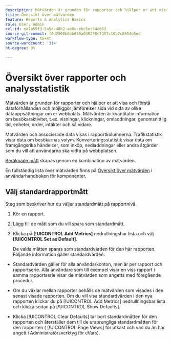 ```yaml
---
description: Mätvärden är grunden för rapporter och hjälper er att visa och förstå dataförhållanden och möjliggör jämförelser sida vid sida av olika datauppsättningar om er webbplats. Mätvärden är kvantitativ information om besökaraktivitet, t.ex. visningar, klickningar, omladdningar, genomsnittlig tid, enheter, order, intäkter och så vidare.
title: Översikt över mätvärden
feature: Reports & Analytics Basics
role: User, Admin
exl-id: ea7a59f3-5a5e-48b2-ae0c-ebc5ec34cd63
source-git-commit: f0d2508b64b835a030258c7437c10b7c8654b5ed
workflow-type: tm+mt
source-wordcount: '314'
ht-degree: 0%

---
```


# Översikt över rapporter och analysstatistik

Mätvärden är grunden för rapporter och hjälper er att visa och förstå dataförhållanden och möjliggör jämförelser sida vid sida av olika datauppsättningar om er webbplats. Mätvärden är kvantitativ information om besökaraktivitet, t.ex. visningar, klickningar, omladdningar, genomsnittlig tid, enheter, order, intäkter och så vidare.

Mätvärden och associerade data visas i rapportkolumnerna. Trafikstatistik visar data om besökarnas volym. Konverteringsstatistik visar data om framgångsrika händelser, som inköp, nedladdningar eller andra åtgärder som du vill att användarna ska vidta på webbplatsen.

[Beräknade mått](/help/components/c-calcmetrics/cm-overview.md) skapas genom en kombination av mätvärden.

En fullständig lista över mätvärden finns på [Översikt över mätvärden](/help/components/metrics/overview.md) i användarhandboken för komponenter.

## Välj standardrapportmått

Steg som beskriver hur du väljer standardmått på rapportnivå.

<!-- 

t_metrics_set_default.xml

 -->

1. Kör en rapport.
1. Lägg till de mått som du vill spara som standardmått.
1. Klicka på **[!UICONTROL Add Metrics]** nedrullningsbar lista och välj **[!UICONTROL Set as Default]**.

   De valda måtten sparas som standardvärden för den här rapporten. Följande information gäller standardvärden:

* Standardvärden gäller för alla användarkonton, men är per rapport och rapportserie. Alla användare som till exempel visar en viss rapport i samma rapportserie visar de mätvärden som angetts med föregående procedur.
* Om du växlar mellan rapporter behålls de mätvärden som visades i den senast visade rapporten. Om du vill visa standardvärden i den nya rapporten klickar du på [!UICONTROL Add Metrics] nedrullningsbar lista och klicka sedan på [!UICONTROL Show Defaults].

* Klicka [!UICONTROL Clear Defaults] tar bort standardmåtten för den rapporten och återställer dem till de ursprungliga standardmåtten för den rapporten ( [!UICONTROL Page Views] för utkast och vad du än har angett i Administratörsverktyg för eVars).
